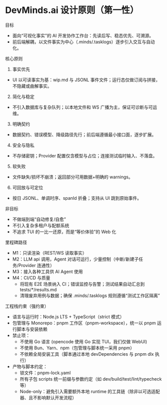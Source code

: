 # DevMinds.ai 设计原则（第一性）

目标

- 面向“可视化事实”的 AI 开发协作工作台：先读后写、稳态优先、可溯源。
- 前后端解耦，以文件事实为中心（.minds/.tasklogs）逐步引入交互与自动化。

核心原则

1. 事实优先

- UI 以可读事实为基：wip.md 与 JSONL 事件文件；运行态仅做订阅与拼接，不隐藏或曲解事实。

2. 简化与稳定

- 不引入数据库与复杂队列；以本地文件和 WS 广播为主，保证可诊断与可运维。

3. 明确契约

- 数据契约、错误模型、降级路径先行；前后端遵循最小接口面，逐步扩展。

4. 安全与隐私

- 不存储密钥；Provider 配置仅含模型与占位；连接测试临时输入、不落盘。

5. 软失败

- 文件缺失/损坏不崩溃；返回部分可用数据+明确的 warnings。

6. 可回放与可定位

- 按日 JSONL、单调时序、spanId 折叠；支持从 UI 跳到原始事件。

非目标

- 不做端到端“自动修复/自愈”
- 不引入复杂多租户与配额系统
- 不追求 TUI 的一比一还原，而是“等价体验”的 Web 化

里程碑路径

- M1：只读渲染（REST/WS 读取事实）
- M2：LLM api 调用，Agent 对话可运行，少量控制（中断/新建子任务/Provider 连通性）
- M3：接入各种工具供 AI Agent 使用
- M4：CI/CD 与质量
  - 将现有 E2E 场景纳入 CI；错误监控与告警；测试结果自动汇总到 tests/\*/results.md
  - 清理废弃用例与数据；确保 .minds/.tasklogs 规则遵循“测试工作区隔离”

工程栈约束（强约束）

- 语言与运行时：Node.js LTS + TypeScript（strict 模式）
- 包管理与 Monorepo：pnpm 工作区（pnpm-workspace），统一以 pnpm 运行脚本与安装依赖
- 禁止项：
  - 不使用 Go 语言 (opencode 使用 Go 实现 TUI，我们仅做 WebUI)
  - 不使用 Bun、Yarn、npm（包管理与脚本统一采用 pnpm）
  - 不依赖全局安装工具（脚本通过本地 devDependencies 与 pnpm dlx 执行）
- 产物与脚本约定：
  - 锁文件：pnpm-lock.yaml
  - 所有子包 scripts 统一前缀与参数约定（如 dev/build/test/lint/typecheck 等）
  - Node-only：避免引入需要额外本地 runtime 的工具链（除非以可选适配器、且不影响默认开发流程）
